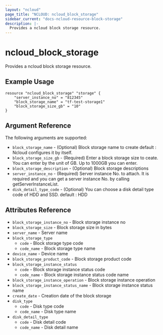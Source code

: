 ```yaml
---
layout: "ncloud"
page_title: "NCLOUD: ncloud_block_storage"
sidebar_current: "docs-ncloud-resource-block-storage"
description: |-
  Provides a ncloud block storage resource.
---
```


# ncloud_block_storage

Provides a ncloud block storage resource.

## Example Usage

```hcl
resource "ncloud_block_storage" "storage" {
	"server_instance_no" = "812345"
	"block_storage_name" = "tf-test-storage1"
	"block_storage_size_gb" = "10"
}
```

## Argument Reference

The following arguments are supported:

* `block_storage_name` - (Optional) Block storage name to create default : Ncloud configures it by itself.
* `block_storage_size_gb` - (Required) Enter a block storage size to ceate. You can enter by the unit of GB. Up to 1000GB you can enter.
* `block_storage_description` - (Optional) Block storage descriptions
* `server_instance_no` - (Required) Server instance No. to attach. It is required and you can get a server instance No. by calling getServerInstanceList.
* `disk_detail_type_code` - (Optional) You can choose a disk detail type code of HDD and SSD. default : HDD

## Attributes Reference

* `block_storage_instance_no` - Block storage instance no
* `block_storage_size` - Block storage size in bytes
* `server_name` - Server name
* `block_storage_type`
    * `code` - Block storage type code
    * `code_name` - Block storage type name
* `device_name` - Device name
* `block_storage_product_code` - Block storage product code
* `block_storage_instance_status`
    * `code` - Block storage instance status code
    * `code_name` - Block storage instance status code name
* `block_storage_instance_operation` - Block storage instance operation
* `block_storage_instance_status_name` - Block storage instance status name
* `create_date` - Creation date of the block storage
* `disk_type`
    * `code` - Disk type code
    * `code_name` - Disk type name
* `disk_detail_type`
    * `code` - Disk detail code
    * `code_name` - Disk detail name
